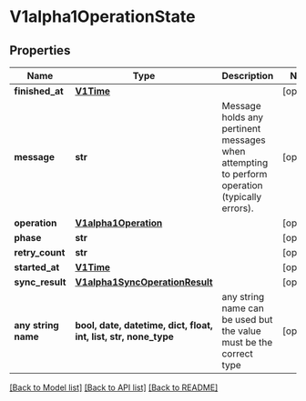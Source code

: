 # V1alpha1OperationState


## Properties
Name | Type | Description | Notes
------------ | ------------- | ------------- | -------------
**finished_at** | [**V1Time**](V1Time.md) |  | [optional] 
**message** | **str** | Message holds any pertinent messages when attempting to perform operation (typically errors). | [optional] 
**operation** | [**V1alpha1Operation**](V1alpha1Operation.md) |  | [optional] 
**phase** | **str** |  | [optional] 
**retry_count** | **str** |  | [optional] 
**started_at** | [**V1Time**](V1Time.md) |  | [optional] 
**sync_result** | [**V1alpha1SyncOperationResult**](V1alpha1SyncOperationResult.md) |  | [optional] 
**any string name** | **bool, date, datetime, dict, float, int, list, str, none_type** | any string name can be used but the value must be the correct type | [optional]

[[Back to Model list]](../README.md#documentation-for-models) [[Back to API list]](../README.md#documentation-for-api-endpoints) [[Back to README]](../README.md)


